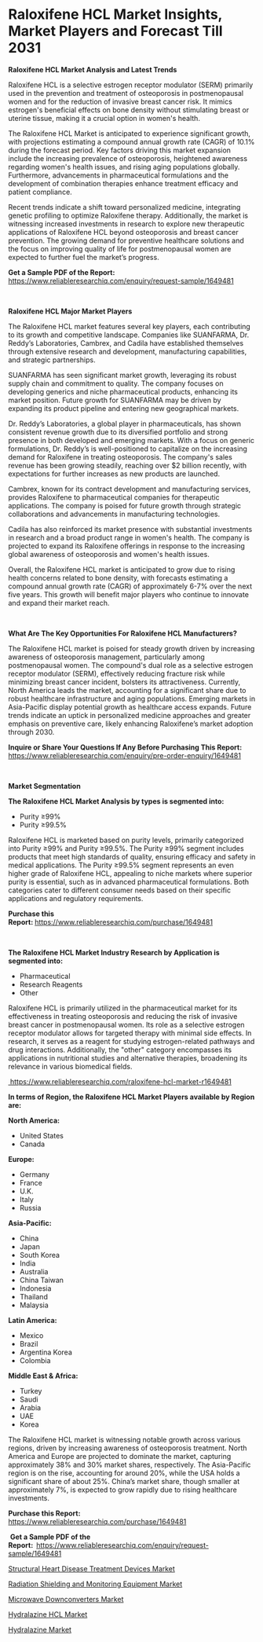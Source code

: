 <p><h1>Raloxifene HCL Market Insights, Market Players and Forecast Till 2031</h1></p><p><strong>Raloxifene HCL Market Analysis and Latest Trends</strong></p>
<p><p>Raloxifene HCL is a selective estrogen receptor modulator (SERM) primarily used in the prevention and treatment of osteoporosis in postmenopausal women and for the reduction of invasive breast cancer risk. It mimics estrogen's beneficial effects on bone density without stimulating breast or uterine tissue, making it a crucial option in women's health.</p><p>The Raloxifene HCL Market is anticipated to experience significant growth, with projections estimating a compound annual growth rate (CAGR) of 10.1% during the forecast period. Key factors driving this market expansion include the increasing prevalence of osteoporosis, heightened awareness regarding women's health issues, and rising aging populations globally. Furthermore, advancements in pharmaceutical formulations and the development of combination therapies enhance treatment efficacy and patient compliance.</p><p>Recent trends indicate a shift toward personalized medicine, integrating genetic profiling to optimize Raloxifene therapy. Additionally, the market is witnessing increased investments in research to explore new therapeutic applications of Raloxifene HCL beyond osteoporosis and breast cancer prevention. The growing demand for preventive healthcare solutions and the focus on improving quality of life for postmenopausal women are expected to further fuel the market’s progress.</p></p>
<p><strong>Get a Sample PDF of the Report:&nbsp;</strong> <a href="https://www.reliableresearchiq.com/enquiry/request-sample/1649481?utm_campaign=103&utm_medium=2&utm_source=Github&utm_content=ia&utm_term=10112024&utm_id=raloxifene-hcl">https://www.reliableresearchiq.com/enquiry/request-sample/1649481</a></p>
<p>&nbsp;</p>
<p><strong>Raloxifene HCL Major Market Players</strong></p>
<p><p>The Raloxifene HCL market features several key players, each contributing to its growth and competitive landscape. Companies like SUANFARMA, Dr. Reddy’s Laboratories, Cambrex, and Cadila have established themselves through extensive research and development, manufacturing capabilities, and strategic partnerships.</p><p>SUANFARMA has seen significant market growth, leveraging its robust supply chain and commitment to quality. The company focuses on developing generics and niche pharmaceutical products, enhancing its market position. Future growth for SUANFARMA may be driven by expanding its product pipeline and entering new geographical markets.</p><p>Dr. Reddy’s Laboratories, a global player in pharmaceuticals, has shown consistent revenue growth due to its diversified portfolio and strong presence in both developed and emerging markets. With a focus on generic formulations, Dr. Reddy’s is well-positioned to capitalize on the increasing demand for Raloxifene in treating osteoporosis. The company's sales revenue has been growing steadily, reaching over $2 billion recently, with expectations for further increases as new products are launched.</p><p>Cambrex, known for its contract development and manufacturing services, provides Raloxifene to pharmaceutical companies for therapeutic applications. The company is poised for future growth through strategic collaborations and advancements in manufacturing technologies.</p><p>Cadila has also reinforced its market presence with substantial investments in research and a broad product range in women's health. The company is projected to expand its Raloxifene offerings in response to the increasing global awareness of osteoporosis and women's health issues.</p><p>Overall, the Raloxifene HCL market is anticipated to grow due to rising health concerns related to bone density, with forecasts estimating a compound annual growth rate (CAGR) of approximately 6-7% over the next five years. This growth will benefit major players who continue to innovate and expand their market reach.</p></p>
<p>&nbsp;</p>
<p><strong>What Are The Key Opportunities For Raloxifene HCL Manufacturers?</strong></p>
<p><p>The Raloxifene HCL market is poised for steady growth driven by increasing awareness of osteoporosis management, particularly among postmenopausal women. The compound's dual role as a selective estrogen receptor modulator (SERM), effectively reducing fracture risk while minimizing breast cancer incident, bolsters its attractiveness. Currently, North America leads the market, accounting for a significant share due to robust healthcare infrastructure and aging populations. Emerging markets in Asia-Pacific display potential growth as healthcare access expands. Future trends indicate an uptick in personalized medicine approaches and greater emphasis on preventive care, likely enhancing Raloxifene’s market adoption through 2030.</p></p>
<p><strong>Inquire or Share Your Questions If Any Before Purchasing This Report:</strong> <a href="https://www.reliableresearchiq.com/enquiry/pre-order-enquiry/1649481?utm_campaign=103&utm_medium=2&utm_source=Github&utm_content=ia&utm_term=10112024&utm_id=raloxifene-hcl">https://www.reliableresearchiq.com/enquiry/pre-order-enquiry/1649481</a></p>
<p>&nbsp;</p>
<p><strong>Market Segmentation</strong></p>
<p><strong>The Raloxifene HCL Market Analysis by types is segmented into:</strong></p>
<p><ul><li>Purity ≥99%</li><li>Purity ≥99.5%</li></ul></p>
<p><p>Raloxifene HCL is marketed based on purity levels, primarily categorized into Purity ≥99% and Purity ≥99.5%. The Purity ≥99% segment includes products that meet high standards of quality, ensuring efficacy and safety in medical applications. The Purity ≥99.5% segment represents an even higher grade of Raloxifene HCL, appealing to niche markets where superior purity is essential, such as in advanced pharmaceutical formulations. Both categories cater to different consumer needs based on their specific applications and regulatory requirements.</p></p>
<p><strong>Purchase this Report:&nbsp;</strong><a href="https://www.reliableresearchiq.com/purchase/1649481?utm_campaign=103&utm_medium=2&utm_source=Github&utm_content=ia&utm_term=10112024&utm_id=raloxifene-hcl">https://www.reliableresearchiq.com/purchase/1649481</a></p>
<p>&nbsp;</p>
<p><strong>The Raloxifene HCL Market Industry Research by Application is segmented into:</strong></p>
<p><ul><li>Pharmaceutical</li><li>Research Reagents</li><li>Other</li></ul></p>
<p><p>Raloxifene HCL is primarily utilized in the pharmaceutical market for its effectiveness in treating osteoporosis and reducing the risk of invasive breast cancer in postmenopausal women. Its role as a selective estrogen receptor modulator allows for targeted therapy with minimal side effects. In research, it serves as a reagent for studying estrogen-related pathways and drug interactions. Additionally, the "other" category encompasses its applications in nutritional studies and alternative therapies, broadening its relevance in various biomedical fields.</p></p>
<p><a href="https://www.reliableresearchiq.com/raloxifene-hcl-market-r1649481?utm_campaign=103&utm_medium=2&utm_source=Github&utm_content=ia&utm_term=10112024&utm_id=raloxifene-hcl">&nbsp;https://www.reliableresearchiq.com/raloxifene-hcl-market-r1649481</a></p>
<p><strong>In terms of Region, the Raloxifene HCL Market Players available by Region are:</strong></p>
<p>
    <p> <strong> North America: </strong>
        <ul>
            <li>United States</li>
            <li>Canada</li>
        </ul>
        </p> 
    <p> <strong> Europe: </strong>
        <ul>
            <li>Germany</li>
            <li>France</li>
            <li>U.K.</li>
            <li>Italy</li>
            <li>Russia</li>
        </ul>
        </p> 
    <p> <strong> Asia-Pacific: </strong>
        <ul>
            <li>China</li>
            <li>Japan</li>
            <li>South Korea</li>
            <li>India</li>
            <li>Australia</li>
            <li>China Taiwan</li>
            <li>Indonesia</li>
            <li>Thailand</li>
            <li>Malaysia</li>
        </ul>
        </p> 
    <p> <strong> Latin America: </strong>
        <ul>
            <li>Mexico</li>
            <li>Brazil</li>
            <li>Argentina Korea</li>
            <li>Colombia</li>
        </ul>
        </p> 
    <p> <strong> Middle East & Africa: </strong>
        <ul>
            <li>Turkey</li>
            <li>Saudi</li>
            <li>Arabia</li>
            <li>UAE</li>
            <li>Korea</li>
        </ul>
    </p>
    </p>
<p><p>The Raloxifene HCL market is witnessing notable growth across various regions, driven by increasing awareness of osteoporosis treatment. North America and Europe are projected to dominate the market, capturing approximately 38% and 30% market shares, respectively. The Asia-Pacific region is on the rise, accounting for around 20%, while the USA holds a significant share of about 25%. China’s market share, though smaller at approximately 7%, is expected to grow rapidly due to rising healthcare investments.</p></p>
<p><strong>Purchase this Report: </strong><a href="https://www.reliableresearchiq.com/purchase/1649481?utm_campaign=103&utm_medium=2&utm_source=Github&utm_content=ia&utm_term=10112024&utm_id=raloxifene-hcl">https://www.reliableresearchiq.com/purchase/1649481</a></p>
<p>&nbsp;<strong>Get a Sample PDF of the Report:&nbsp;&nbsp;</strong><a href="https://www.reliableresearchiq.com/enquiry/request-sample/1649481?utm_campaign=103&utm_medium=2&utm_source=Github&utm_content=ia&utm_term=10112024&utm_id=raloxifene-hcl">https://www.reliableresearchiq.com/enquiry/request-sample/1649481</a></p>
<p><strong></strong></p>
<p><p><a href="https://issuu.com/reportprime-2/docs/structural-heart-disease-treatment-_9d2580ad81ad1a?utm_campaign=103&utm_medium=2&utm_source=Github&utm_content=ia&utm_term=10112024&utm_id=raloxifene-hcl">Structural Heart Disease Treatment Devices Market</a></p><p><a href="https://www.linkedin.com/pulse/radiation-shielding-monitoring-equipment-market-size-rt5tc?utm_campaign=103&utm_medium=2&utm_source=Github&utm_content=ia&utm_term=10112024&utm_id=raloxifene-hcl">Radiation Shielding and Monitoring Equipment Market</a></p><p><a href="https://www.linkedin.com/pulse/microwave-downconverters-market-size-growth-industry-c0mec?utm_campaign=103&utm_medium=2&utm_source=Github&utm_content=ia&utm_term=10112024&utm_id=raloxifene-hcl">Microwave Downconverters Market</a></p><p><a href="https://github.com/radmanjxendrisczn/Market-Research-Report-List-1/blob/main/hydralazine-hcl-market.md?utm_campaign=103&utm_medium=2&utm_source=Github&utm_content=ia&utm_term=10112024&utm_id=raloxifene-hcl">Hydralazine HCL Market</a></p><p><a href="https://github.com/brookiqhurne/Market-Research-Report-List-1/blob/main/hydralazine-market.md?utm_campaign=103&utm_medium=2&utm_source=Github&utm_content=ia&utm_term=10112024&utm_id=raloxifene-hcl">Hydralazine Market</a></p></p>